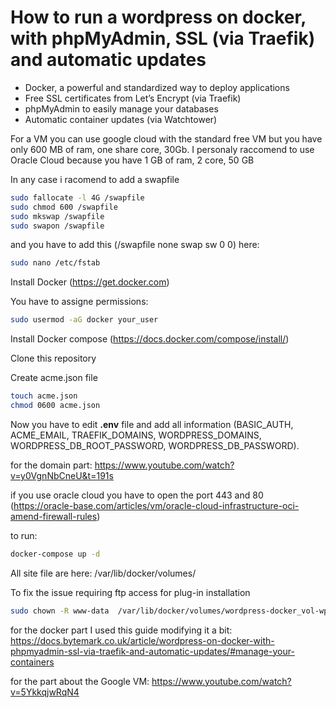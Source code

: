 # How to run a wordpress on docker, with phpMyAdmin, SSL (via Traefik) and automatic updates

* Docker, a powerful and standardized way to deploy applications
* Free SSL certificates from Let’s Encrypt (via Traefik)
* phpMyAdmin to easily manage your databases
* Automatic container updates (via Watchtower)

For a VM you can use google cloud with the standard free VM but you have only 600 MB of ram, one share core, 30Gb.
I personaly raccomend to use Oracle Cloud because you have 1 GB of ram, 2 core, 50 GB

In any case i racomend to add a swapfile
``` bash
sudo fallocate -l 4G /swapfile
sudo chmod 600 /swapfile
sudo mkswap /swapfile
sudo swapon /swapfile
```

and you have to add this (/swapfile none swap sw 0 0) here:
``` bash
sudo nano /etc/fstab
```

Install Docker (https://get.docker.com)

You have to assigne permissions:
``` bash
sudo usermod -aG docker your_user
```

Install Docker compose (https://docs.docker.com/compose/install/)

Clone this repository

Create acme.json file
``` bash
touch acme.json
chmod 0600 acme.json 
```

Now you have to edit **.env** file and add all information (BASIC_AUTH, ACME_EMAIL, TRAEFIK_DOMAINS, WORDPRESS_DOMAINS, WORDPRESS_DB_ROOT_PASSWORD, WORDPRESS_DB_PASSWORD).

for the domain part:
https://www.youtube.com/watch?v=y0VgnNbCneU&t=191s

if you use oracle cloud you have to open the port 443 and 80 (https://oracle-base.com/articles/vm/oracle-cloud-infrastructure-oci-amend-firewall-rules)

to run:
``` bash
docker-compose up -d
```



All site file are here:
/var/lib/docker/volumes/

To fix the issue requiring ftp access for plug-in installation
``` bash
sudo chown -R www-data  /var/lib/docker/volumes/wordpress-docker_vol-wp-content/
```

for the docker part I used this guide modifying it a bit:
https://docs.bytemark.co.uk/article/wordpress-on-docker-with-phpmyadmin-ssl-via-traefik-and-automatic-updates/#manage-your-containers

for the part about the Google VM:
https://www.youtube.com/watch?v=5YkkqjwRqN4
